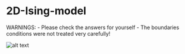 # 2D-Ising-model


WARNINGS: - Please check the answers for yourself
          - The boundaries conditions were not treated very carefully!

![alt text](https://github.com/Ahmed-alkharusi/2D-Ising-model/blob/master/result_0.2temperature.png)
